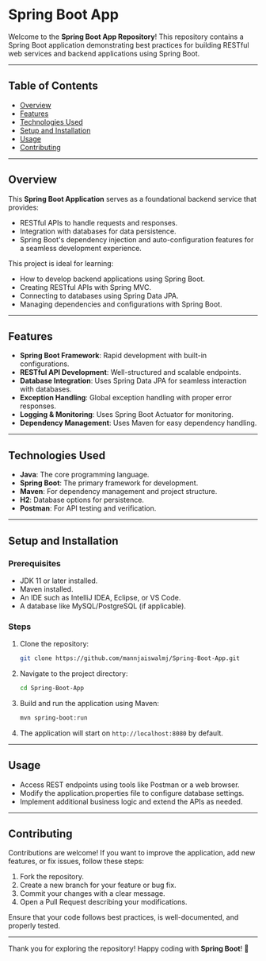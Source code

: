 # Spring Boot App

Welcome to the **Spring Boot App Repository**! This repository contains a Spring Boot application demonstrating best practices for building RESTful web services and backend applications using Spring Boot.

---

## Table of Contents

- [Overview](#overview)
- [Features](#features)
- [Technologies Used](#technologies-used)
- [Setup and Installation](#setup-and-installation)
- [Usage](#usage)
- [Contributing](#contributing)

---

## Overview

This **Spring Boot Application** serves as a foundational backend service that provides:

- RESTful APIs to handle requests and responses.
- Integration with databases for data persistence.
- Spring Boot's dependency injection and auto-configuration features for a seamless development experience.

This project is ideal for learning:

- How to develop backend applications using Spring Boot.
- Creating RESTful APIs with Spring MVC.
- Connecting to databases using Spring Data JPA.
- Managing dependencies and configurations with Spring Boot.

---

## Features

- **Spring Boot Framework**: Rapid development with built-in configurations.
- **RESTful API Development**: Well-structured and scalable endpoints.
- **Database Integration**: Uses Spring Data JPA for seamless interaction with databases.
- **Exception Handling**: Global exception handling with proper error responses.
- **Logging & Monitoring**: Uses Spring Boot Actuator for monitoring.
- **Dependency Management**: Uses Maven for easy dependency handling.

---

## Technologies Used

- **Java**: The core programming language.
- **Spring Boot**: The primary framework for development.
- **Maven**: For dependency management and project structure.
- **H2**: Database options for persistence.
- **Postman**: For API testing and verification.

---

## Setup and Installation

### Prerequisites

- JDK 11 or later installed.
- Maven installed.
- An IDE such as IntelliJ IDEA, Eclipse, or VS Code.
- A database like MySQL/PostgreSQL (if applicable).

### Steps

1. Clone the repository:

   ```bash
   git clone https://github.com/mannjaiswalmj/Spring-Boot-App.git
   ```

2. Navigate to the project directory:

   ```bash
   cd Spring-Boot-App
   ```

3. Build and run the application using Maven:

   ```bash
   mvn spring-boot:run
   ```

4. The application will start on `http://localhost:8080` by default.

---

## Usage

- Access REST endpoints using tools like Postman or a web browser.
- Modify the application.properties file to configure database settings.
- Implement additional business logic and extend the APIs as needed.

---

## Contributing

Contributions are welcome! If you want to improve the application, add new features, or fix issues, follow these steps:

1. Fork the repository.
2. Create a new branch for your feature or bug fix.
3. Commit your changes with a clear message.
4. Open a Pull Request describing your modifications.

Ensure that your code follows best practices, is well-documented, and properly tested.

---

Thank you for exploring the repository! Happy coding with **Spring Boot**! 🚀
